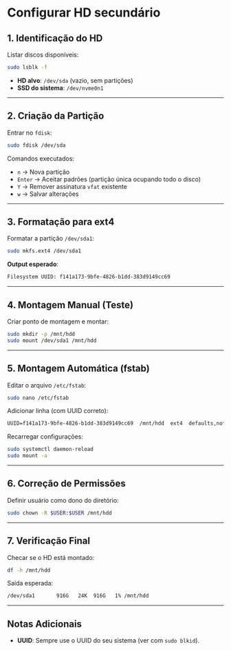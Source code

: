 # Configurar HD secundário

## **1. Identificação do HD**

Listar discos disponíveis:

```bash
sudo lsblk -f
```

- **HD alvo**: `/dev/sda` (vazio, sem partições)
- **SSD do sistema**: `/dev/nvme0n1`

---

## **2. Criação da Partição**

Entrar no `fdisk`:

```bash
sudo fdisk /dev/sda
```

Comandos executados:

- `n` → Nova partição
- `Enter` → Aceitar padrões (partição única ocupando todo o disco)
- `Y` → Remover assinatura `vfat` existente
- `w` → Salvar alterações

---

## **3. Formatação para ext4**

Formatar a partição `/dev/sda1`:

```bash
sudo mkfs.ext4 /dev/sda1
```

**Output esperado**:

```txt
Filesystem UUID: f141a173-9bfe-4826-b1dd-383d9149cc69
```

---

## **4. Montagem Manual (Teste)**

Criar ponto de montagem e montar:

```bash
sudo mkdir -p /mnt/hdd
sudo mount /dev/sda1 /mnt/hdd
```

---

## **5. Montagem Automática (fstab)**

Editar o arquivo `/etc/fstab`:

```bash
sudo nano /etc/fstab
```

Adicionar linha (com UUID correto):

```txt
UUID=f141a173-9bfe-4826-b1dd-383d9149cc69  /mnt/hdd  ext4  defaults,nofail  0  2
```

Recarregar configurações:

```bash
sudo systemctl daemon-reload
sudo mount -a
```

---

## **6. Correção de Permissões**

Definir usuário como dono do diretório:

```bash
sudo chown -R $USER:$USER /mnt/hdd
```

---

## **7. Verificação Final**

Checar se o HD está montado:

```bash
df -h /mnt/hdd
```

Saída esperada:

```txt
/dev/sda1       916G   24K  916G   1% /mnt/hdd
```

---

## **Notas Adicionais**

- **UUID**: Sempre use o UUID do seu sistema (ver com `sudo blkid`).
